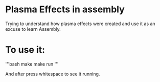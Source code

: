 # Plasma Effects in assembly

Trying to understand how plasma effects were created and use it as an excuse to learn Assembly.

# To use it:

'''bash
make
make run
'''

And after press whitespace to see it running.


